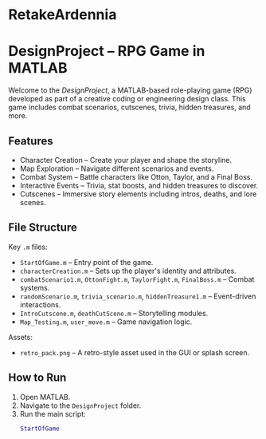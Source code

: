 # RetakeArdennia
# DesignProject – RPG Game in MATLAB

Welcome to the *DesignProject*, a MATLAB-based role-playing game (RPG) developed as part of a creative coding or engineering design class. This game includes combat scenarios, cutscenes, trivia, hidden treasures, and more.

## Features

- Character Creation – Create your player and shape the storyline.
- Map Exploration – Navigate different scenarios and events.
- Combat System – Battle characters like Otton, Taylor, and a Final Boss.
- Interactive Events – Trivia, stat boosts, and hidden treasures to discover.
- Cutscenes – Immersive story elements including intros, deaths, and lore scenes.

## File Structure

Key `.m` files:
- `StartOfGame.m` – Entry point of the game.
- `characterCreation.m` – Sets up the player's identity and attributes.
- `combatScenario1.m`, `OttonFight.m`, `TaylorFight.m`, `FinalBoss.m` – Combat systems.
- `randomScenario.m`, `trivia_scenario.m`, `hiddenTreasure1.m` – Event-driven interactions.
- `IntroCutscene.m`, `deathCutScene.m` – Storytelling modules.
- `Map_Testing.m`, `user_move.m` – Game navigation logic.

Assets:
- `retro_pack.png` – A retro-style asset used in the GUI or splash screen.

## How to Run

1. Open MATLAB.
2. Navigate to the `DesignProject` folder.
3. Run the main script:
   ```matlab
   StartOfGame
